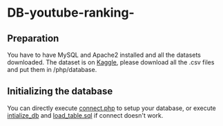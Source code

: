 # DB-youtube-ranking-
## Preparation
You have to have MySQL and Apache2 installed and all the datasets downloaded.
The dataset is on [Kaggle](https://www.kaggle.com/datasets/rsrishav/youtube-trending-video-dataset?resource=download&select=US_youtube_trending_data.csv), please download all the .csv files and put them in /php/database.
## Initializing the database
You can directly execute [connect.php](php/database/connect.php) to setup your database, or execute [intialize_db](php/database/initializee_db.sql) and [load_table.sql](php/database/load_table.sql) if connect doesn't work.
